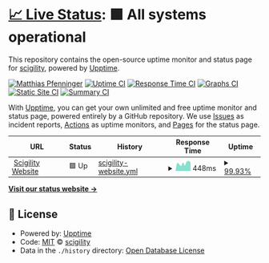 # [📈 Live Status](https://scigility.github.io/scigility.github.io-monitor): <!--live status--> **🟩 All systems operational**

This repository contains the open-source uptime monitor and status page for [scigility](https://scigility.github.io/scigility.github.io-monitor), powered by [Upptime](https://github.com/upptime/upptime).

[![Matthias Pfenninger](https://img.shields.io/badge/owner-Matthias%20Pfenninger-yellow.svg?logo=slack)](https://scigility.slack.com/messages/matthias.pfenninger)
[![Uptime CI](https://github.com/koj-co/upptime/workflows/Uptime%20CI/badge.svg)](https://github.com/koj-co/upptime/actions?query=workflow%3A%22Uptime+CI%22)
[![Response Time CI](https://github.com/koj-co/upptime/workflows/Response%20Time%20CI/badge.svg)](https://github.com/koj-co/upptime/actions?query=workflow%3A%22Response+Time+CI%22)
[![Graphs CI](https://github.com/koj-co/upptime/workflows/Graphs%20CI/badge.svg)](https://github.com/koj-co/upptime/actions?query=workflow%3A%22Graphs+CI%22)
[![Static Site CI](https://github.com/koj-co/upptime/workflows/Static%20Site%20CI/badge.svg)](https://github.com/koj-co/upptime/actions?query=workflow%3A%22Static+Site+CI%22)
[![Summary CI](https://github.com/koj-co/upptime/workflows/Summary%20CI/badge.svg)](https://github.com/koj-co/upptime/actions?query=workflow%3A%22Summary+CI%22)

With [Upptime](https://upptime.js.org), you can get your own unlimited and free uptime monitor and status page, powered entirely by a GitHub repository. We use [Issues](https://github.com/scigility/scigility.github.io-monitor/issues) as incident reports, [Actions](https://github.com/scigility/scigility.github.io-monitor/actions) as uptime monitors, and [Pages](https://scigility.github.io/scigility.github.io-monitor) for the status page.

<!--start: status pages-->
<!-- This summary is generated by Upptime (https://github.com/upptime/upptime) -->
<!-- Do not edit this manually, your changes will be overwritten -->
<!-- prettier-ignore -->
| URL | Status | History | Response Time | Uptime |
| --- | ------ | ------- | ------------- | ------ |
| <img alt="" src="https://favicons.githubusercontent.com/scigility.com" height="13"> [Scigility Website](https://scigility.com) | 🟩 Up | [scigility-website.yml](https://github.com/scigility/scigility.github.io-monitor/commits/HEAD/history/scigility-website.yml) | <details><summary><img alt="Response time graph" src="./graphs/scigility-website/response-time-week.png" height="20"> 448ms</summary><br><a href="https://scigility.github.io/scigility.github.io-monitor/history/scigility-website"><img alt="Response time 452" src="https://img.shields.io/endpoint?url=https%3A%2F%2Fraw.githubusercontent.com%2Fscigility%2Fscigility.github.io-monitor%2FHEAD%2Fapi%2Fscigility-website%2Fresponse-time.json"></a><br><a href="https://scigility.github.io/scigility.github.io-monitor/history/scigility-website"><img alt="24-hour response time 497" src="https://img.shields.io/endpoint?url=https%3A%2F%2Fraw.githubusercontent.com%2Fscigility%2Fscigility.github.io-monitor%2FHEAD%2Fapi%2Fscigility-website%2Fresponse-time-day.json"></a><br><a href="https://scigility.github.io/scigility.github.io-monitor/history/scigility-website"><img alt="7-day response time 448" src="https://img.shields.io/endpoint?url=https%3A%2F%2Fraw.githubusercontent.com%2Fscigility%2Fscigility.github.io-monitor%2FHEAD%2Fapi%2Fscigility-website%2Fresponse-time-week.json"></a><br><a href="https://scigility.github.io/scigility.github.io-monitor/history/scigility-website"><img alt="30-day response time 405" src="https://img.shields.io/endpoint?url=https%3A%2F%2Fraw.githubusercontent.com%2Fscigility%2Fscigility.github.io-monitor%2FHEAD%2Fapi%2Fscigility-website%2Fresponse-time-month.json"></a><br><a href="https://scigility.github.io/scigility.github.io-monitor/history/scigility-website"><img alt="1-year response time 452" src="https://img.shields.io/endpoint?url=https%3A%2F%2Fraw.githubusercontent.com%2Fscigility%2Fscigility.github.io-monitor%2FHEAD%2Fapi%2Fscigility-website%2Fresponse-time-year.json"></a></details> | <details><summary><a href="https://scigility.github.io/scigility.github.io-monitor/history/scigility-website">99.93%</a></summary><a href="https://scigility.github.io/scigility.github.io-monitor/history/scigility-website"><img alt="All-time uptime 99.99%" src="https://img.shields.io/endpoint?url=https%3A%2F%2Fraw.githubusercontent.com%2Fscigility%2Fscigility.github.io-monitor%2FHEAD%2Fapi%2Fscigility-website%2Fuptime.json"></a><br><a href="https://scigility.github.io/scigility.github.io-monitor/history/scigility-website"><img alt="24-hour uptime 100.00%" src="https://img.shields.io/endpoint?url=https%3A%2F%2Fraw.githubusercontent.com%2Fscigility%2Fscigility.github.io-monitor%2FHEAD%2Fapi%2Fscigility-website%2Fuptime-day.json"></a><br><a href="https://scigility.github.io/scigility.github.io-monitor/history/scigility-website"><img alt="7-day uptime 99.93%" src="https://img.shields.io/endpoint?url=https%3A%2F%2Fraw.githubusercontent.com%2Fscigility%2Fscigility.github.io-monitor%2FHEAD%2Fapi%2Fscigility-website%2Fuptime-week.json"></a><br><a href="https://scigility.github.io/scigility.github.io-monitor/history/scigility-website"><img alt="30-day uptime 99.98%" src="https://img.shields.io/endpoint?url=https%3A%2F%2Fraw.githubusercontent.com%2Fscigility%2Fscigility.github.io-monitor%2FHEAD%2Fapi%2Fscigility-website%2Fuptime-month.json"></a><br><a href="https://scigility.github.io/scigility.github.io-monitor/history/scigility-website"><img alt="1-year uptime 99.99%" src="https://img.shields.io/endpoint?url=https%3A%2F%2Fraw.githubusercontent.com%2Fscigility%2Fscigility.github.io-monitor%2FHEAD%2Fapi%2Fscigility-website%2Fuptime-year.json"></a></details>

<!--end: status pages-->

[**Visit our status website →**](https://scigility.github.io/scigility.github.io-monitor)

## 📄 License

- Powered by: [Upptime](https://github.com/upptime/upptime)
- Code: [MIT](./LICENSE) © [scigility](https://scigility.github.io/scigility.github.io-monitor)
- Data in the `./history` directory: [Open Database License](https://opendatacommons.org/licenses/odbl/1-0/)
